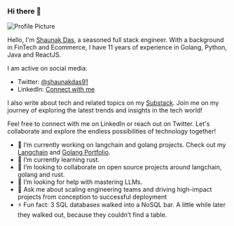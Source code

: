 ### Hi there 👋

<!--
**Shaunakdas/Shaunakdas** is a ✨ _special_ ✨ repository because its `README.md` (this file) appears on your GitHub profile.

Here are some ideas to get you started:

- 🔭 I’m currently working on ...
- 🌱 I’m currently learning ...
- 👯 I’m looking to collaborate on ...
- 🤔 I’m looking for help with ...
- 💬 Ask me about ...
- 📫 How to reach me: ...
- 😄 Pronouns: ...
- ⚡ Fun fact: ...
-->
![Profile Picture](https://uc45aeae68fad41ae3a0409a760a.previews.dropboxusercontent.com/p/thumb/ACG0R8DmAwGNCSxvwYHCVSkF-3JzNEh-432veIJeLwG4VJ3yvNOrf3tNmtUnER_5Ezf6FArTySb8WPTfePlKnFj3MMkkO0RjNMsMKy_-GMCgQzMpNyY5CekK6u4f4EMHYGqK1MzQuicFiRsqT9r9vr8jh0dwWwMSG5uLUyamQf12GctoSi_xw8wEzvFZhDDLCcv1s_7QAcQSm5sOVmL6u0qaLqWgSo7VR_vVgkE5LApJ2vbtdIkuyyopxMbYUn3NCAH3swfQerH4-dEwCtDyq8T0_Ix__BShVBuuPIs_4lkpAS3gWJzMGq8d6CdtYJprwF61SqLTXSAArmmIrFM7a312IX2kBlvvKXe5jWrc-0_5XjDDoSzl4iJT2HYgb5XPEqI/p.png)


Hello, I'm [Shaunak Das](https://www.linkedin.com/in/shaunakd2020/), a seasoned full stack engineer. With a background in FinTech and Ecommerce, I have 11 years of experience in Golang, Python, Java and ReactJS. 

I am active on social media:

- Twitter: [@shaunakdas91](https://twitter.com/shaunakdas91)
- LinkedIn: [Connect with me](https://www.linkedin.com/in/shaunakd2020/)

I also write about tech and related topics on my [Substack](https://shaunakdas.substack.com/). Join me on my journey of exploring the latest trends and insights in the tech world!

Feel free to connect with me on LinkedIn or reach out on Twitter. Let's collaborate and explore the endless possibilities of technology together!

- 🔭 I’m currently working on langchain and golang projects. Check out my [Langchain](https://github.com/Shaunakdas/Shaunakdas/blob/main/portfolio/langchain.md) and [Golang Portfolio](https://github.com/Shaunakdas/Shaunakdas/blob/main/portfolio/golang.md).
- 🌱 I’m currently learning rust. 
- 👯 I’m looking to collaborate on open source projects around langchain, golang and rust.
- 🤔 I’m looking for help with mastering LLMs.
- 💬 Ask me about scaling engineering teams and driving high-impact projects from conception to successful deployment
- ⚡ Fun fact: 3 SQL databases walked into a NoSQL bar. A little while later they walked out, because they couldn’t find a table.
